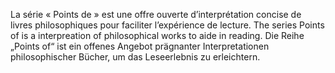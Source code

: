 La série « Points de » est une offre ouverte d’interprétation concise de livres philosophiques pour faciliter l’expérience de lecture.
The series Points of is a interpreation of philosophical works to aide in reading.
Die Reihe „Points of“ ist ein offenes Angebot prägnanter Interpretationen philosophischer Bücher, um das Leseerlebnis zu erleichtern.

